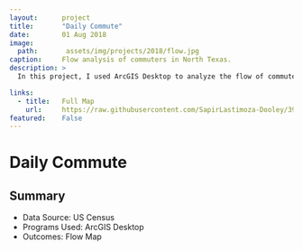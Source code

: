 ```yaml
---
layout:      project
title:       "Daily Commute"
date:        01 Aug 2018
image:
  path:       assets/img/projects/2018/flow.jpg
caption:     Flow analysis of commuters in North Texas.
description: >
  In this project, I used ArcGIS Desktop to analyze the flow of commuters throughout North Texas. 

links:
  - title:   Full Map
    url:     https://raw.githubusercontent.com/SapirLastimoza-Dooley/390_labs/main/flow.jpg
featured:    False
---
```

# Daily Commute

## Summary
* Data Source: US Census
* Programs Used: ArcGIS Desktop
* Outcomes: Flow Map